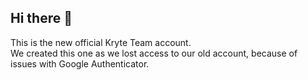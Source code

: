 ## Hi there 👋

This is the new official Kryte Team account.  
We created this one as we lost access to our old account, because of issues with Google Authenticator.  
